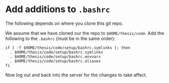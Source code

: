 # Add additions to `.bashrc`

The following depends on where you clone this git repo.

We assume that we have cloned our the repo to `$HOME/thesis/code`.
Add the following to the `.bashrc` (must be in the same order):

```
if [ -f $HOME/thesis/code/setup/bashrc.symlinks ]; then
  . $HOME/thesis/code/setup/bashrc.symlinks
  . $HOME/thesis/code/setup/bashrc.envvars
  . $HOME/thesis/code/setup/bashrc.aliases
fi
```

Now log out and back into the server for the changes to take affect.
